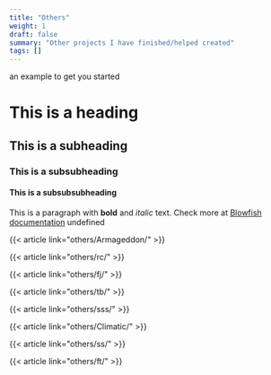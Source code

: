 ```yaml
---
title: "Others"
weight: 1
draft: false
summary: "Other projects I have finished/helped created"
tags: []
---
```

 an example to get you started
# This is a heading
## This is a subheading
### This is a subsubheading
#### This is a subsubsubheading
This is a paragraph with **bold** and *italic* text.
Check more at [Blowfish documentation](https://blowfish.page/)
undefined

{{< article link="others/Armageddon/" >}} 

{{< article link="others/rc/" >}} 

{{< article link="others/fj/" >}}

{{< article link="others/tb/" >}} 

{{< article link="others/sss/" >}} 

{{< article link="others/Climatic/" >}} 

{{< article link="others/ss/" >}} 

{{< article link="others/ft/" >}}

